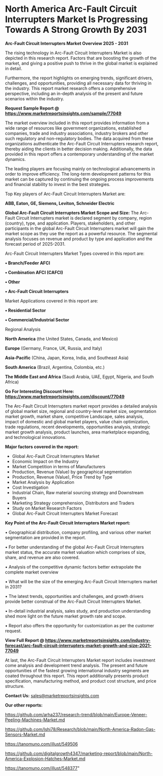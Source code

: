 # North America Arc-Fault Circuit Interrupters Market Is Progressing Towards A Strong Growth By 2031

<Strong> Arc-Fault Circuit Interrupters Market Overview 2025 - 2031</strong>

The rising technology in Arc-Fault Circuit Interrupters Market is also depicted in this research report. Factors that are boosting the growth of the market, and giving a positive push to thrive in the global market is explained in detail.

Furthermore, the report highlights on emerging trends, significant drivers, challenges, and opportunities, providing all necessary data for thriving in the industry. This report market research offers a comprehensive perspective, including an in-depth analysis of the present and future scenarios within the industry.

<strong>Request Sample Report @ <a href=https://www.marketreportsinsights.com/sample/77049>https://www.marketreportsinsights.com/sample/77049</a></strong>

The market overview included in this report provides information from a wide range of resources like government organizations, established companies, trade and industry associations, industry brokers and other such regulatory and non-regulatory bodies. The data acquired from these organizations authenticate the Arc-Fault Circuit Interrupters research report, thereby aiding the clients in better decision making. Additionally, the data provided in this report offers a contemporary understanding of the market dynamics.

The leading players are focusing mainly on technological advancements in order to improve efficiency. The long-term development patterns for this market can be captured by continuing the ongoing process improvements and financial stability to invest in the best strategies.

Top Key players of Arc-Fault Circuit Interrupters Market are:

<strong>ABB, Eaton, GE, Siemens, Leviton, Schneider Electric</strong>

<strong><b>Global Arc-Fault Circuit Interrupters Market Scope and Size:</b></strong>
The Arc-Fault Circuit Interrupters market is declared segment by company, region (country), type, and application. Players, stakeholders, and other participants in the global Arc-Fault Circuit Interrupters market will gain the market scope as they use the report as a powerful resource. The segmental analysis focuses on revenue and product by type and application and the forecast period of 2025-2031.

Arc-Fault Circuit Interrupters Market Types covered in this report are:

<strong>• Branch/Feeder AFCI

• Combination AFCI (CAFCI)

• Other

• Arc-Fault Circuit Interrupters</strong>

Market Applications covered in this report are:

<strong>• Residential Sector

• Commercial/Industrial Sector</strong> 

Regional Analysis

<strong>North America</strong> (the United States, Canada, and Mexico)

<strong>Europe</strong> (Germany, France, UK, Russia, and Italy)

<strong>Asia-Pacific</strong> (China, Japan, Korea, India, and Southeast Asia)

<strong>South America</strong> (Brazil, Argentina, Colombia, etc.)

<strong>The Middle East and Africa</strong> (Saudi Arabia, UAE, Egypt, Nigeria, and South Africa)

<strong>Go For Interesting Discount Here: <a href=https://www.marketreportsinsights.com/discount/77049>https://www.marketreportsinsights.com/discount/77049</a></strong>

The Arc-Fault Circuit Interrupters market report provides a detailed analysis of global market size, regional and country-level market size, segmentation market growth, market share, competitive Landscape, sales analysis, impact of domestic and global market players, value chain optimization, trade regulations, recent developments, opportunities analysis, strategic market growth analysis, product launches, area marketplace expanding, and technological innovations.

<strong><b>Major factors covered in the report:</b></strong>
<ul>
  <li>Global Arc-Fault Circuit Interrupters Market </li>
  <li>Economic Impact on the Industry</li>
  <li>Market Competition in terms of Manufacturers</li>
  <li>Production, Revenue (Value) by geographical segmentation</li>
  <li>Production, Revenue (Value), Price Trend by Type</li>
  <li>Market Analysis by Application</li>
  <li>Cost Investigation</li>
  <li>Industrial Chain, Raw material sourcing strategy and Downstream Buyers</li>
  <li>Marketing Strategy comprehension, Distributors and Traders</li>
  <li>Study on Market Research Factors</li>
  <li>Global Arc-Fault Circuit Interrupters Market Forecast</li>
</ul>

<strong><b>Key Point of the Arc-Fault Circuit Interrupters Market report:</b></strong>

• Geographical distribution, company profiling, and various other market segmentation are provided in the report.

• For better understanding of the global Arc-Fault Circuit Interrupters market status, the accurate market valuation which comprises of size, share, and revenue are also covered.

• Analysis of the competitive dynamic factors better extrapolate the complete market overview

• What will be the size of the emerging Arc-Fault Circuit Interrupters market in 2031?

• The latest trends, opportunities and challenges, and growth drivers provide better construal of the Arc-Fault Circuit Interrupters Market.

• In-detail industrial analysis, sales study, and production understanding shed more light on the future market growth rate and scope.

• Report also offers the opportunity for customization as per the customer request.

<strong><b>View Full Report @ <a href=https://www.marketreportsinsights.com/industry-forecast/arc-fault-circuit-interrupters-market-growth-and-size-2021-77049>https://www.marketreportsinsights.com/industry-forecast/arc-fault-circuit-interrupters-market-growth-and-size-2021-77049</a></b></strong>


At last, the Arc-Fault Circuit Interrupters Market report includes investment come analysis and development trend analysis. The present and future opportunities of the fastest growing international industry segments are coated throughout this report. This report additionally presents product specification, manufacturing method, and product cost structure, and price structure.

<strong>Contact Us:</strong>
sales@marketreportsinsights.com

<strong>Our other reports:</strong>

<a href=https://github.com/arha237/research-trend/blob/main/Europe-Veneer-Peeling-Machines-Market.md>https://github.com/arha237/research-trend/blob/main/Europe-Veneer-Peeling-Machines-Market.md</a>

<a href=https://github.com/Ishi78/Research/blob/main/North-America-Radon-Gas-Sensors-Market.md>https://github.com/Ishi78/Research/blob/main/North-America-Radon-Gas-Sensors-Market.md</a>

<a href=https://tanomuno.com/illust/549506>https://tanomuno.com/illust/549506</a>

<a href=https://github.com/digitalgrowth4347/marketing-report/blob/main/North-America-Explosion-Hatches-Market.md>https://github.com/digitalgrowth4347/marketing-report/blob/main/North-America-Explosion-Hatches-Market.md</a>

<a href=https://tanomuno.com/illust/548377>https://tanomuno.com/illust/548377</a>"
